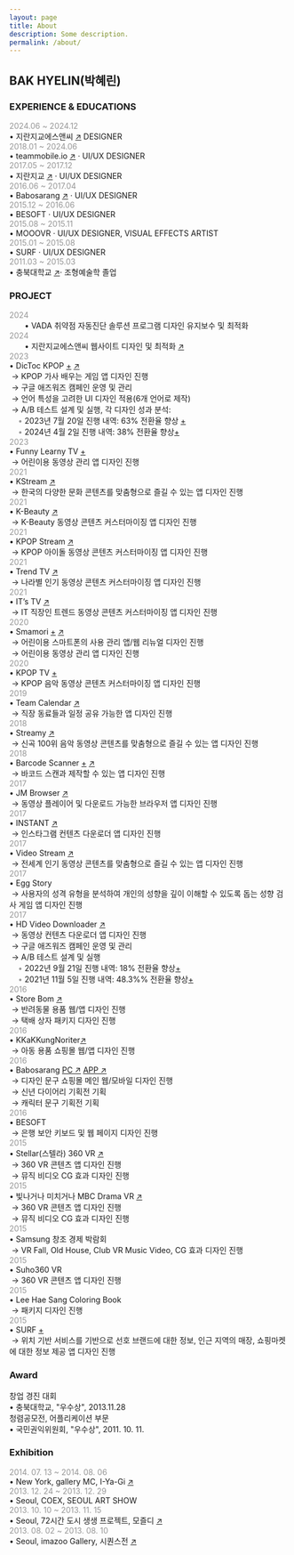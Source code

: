 ```yaml
---
layout: page
title: About
description: Some description.
permalink: /about/
---
```


<!-- <img itemprop="image" class="img-rounded" src="#" alt="jamy"> -->
## BAK HYELIN(박혜린) 

### EXPERIENCE & EDUCATIONS
<span style="color: #969696;"> 2024.06 ~ 2024.12 </span>  
• 지란지교에스앤씨 <a href="https://www.jiransnc.com" target="_blank">↗</a> DESIGNER  
<span style="color: #969696;"> 2018.01 ~ 2024.06 </span>  
• teammobile.io <a href="https://www.teammobile.io/" target="_blank">↗</a> · UI/UX DESIGNER  
<span style="color: #969696;"> 2017.05 ~ 2017.12 </span>  
• 지란지교 <a href="https://www.jiran.com/" target="_blank">↗</a> · UI/UX DESIGNER  
<span style="color: #969696;">2016.06 ~ 2017.04</span>  
• Babosarang <a href="http://www.babosarang.co.kr/" target="_blank">↗</a> · UI/UX DESIGNER  
<span style="color: #969696;">2015.12 ~ 2016.06</span>  
• BESOFT · UI/UX DESIGNER  
<span style="color: #969696;">2015.08 ~ 2015.11</span>  
• MOOOVR · UI/UX DESIGNER, VISUAL EFFECTS ARTIST  
<span style="color: #969696;">2015.01 ~ 2015.08</span>  
• SURF · UI/UX DESIGNER  
<span style="color: #969696;">2011.03 ~ 2015.03</span>  
• 충북대학교 <a href="https://www.cbnu.ac.kr/www/index.do" target="_blank">↗</a>· 조형예술학 졸업  

### PROJECT
<span style="color: #969696;"> 2024 </span>      
&nbsp;&nbsp;&nbsp;&nbsp;&nbsp;&nbsp;&nbsp;• VADA 취약점 자동진단 솔루션 프로그램 디자인 유지보수 및 최적화  
<span style="color: #969696;"> 2024 </span>      
&nbsp;&nbsp;&nbsp;&nbsp;&nbsp;&nbsp;&nbsp;• 지란지교에스앤씨 웹사이트 디자인 및 최적화 <a href="https://www.jiransnc.com" target="_blank">↗</a>  
<span style="color: #969696;"> 2023 </span>        
• DicToc KPOP [+](../kpoplyricsgame/) <a href="https://play.google.com/store/search?q=dictoc&c=apps" target="_blank">↗</a>  
&nbsp;→ KPOP 가사 배우는 게임 앱 디자인 진행  
&nbsp;→ 구글 애즈워즈 캠페인 운영 및 관리  
&nbsp;→ 언어 특성을 고려한 UI 디자인 적용(6개 언어로 제작)  
&nbsp;→ A/B 테스트 설계 및 실행, 각 디자인 성과 분석:  
&nbsp; &nbsp;<span style="color: #969696;"> • </span> 2023년 7월 20일 진행 내역: 63% 전환율 향상 [+](,./ab-kpoplyricsgame-230724/)  
&nbsp; &nbsp;<span style="color: #969696;"> • </span> 2024년 4월 2일 진행 내역: 38% 전환율 향상[+](../ab-kpoplyricsgame-240402/)  
<span style="color: #969696;"> 2023 </span>  
• Funny Learny TV [+](../funnylearnytv/)  
&nbsp;→ 어린이용 동영상 관리 앱 디자인 진행  
<span style="color: #969696;"> 2021 </span>  
• KStream <a href="https://play.google.com/store/apps/details?id=io.tm.k.stream" target="_blank">↗</a>  
&nbsp;→ 한국의 다양한 문화 콘텐츠를 맞춤형으로 즐길 수 있는 앱 디자인 진행  
<span style="color: #969696;"> 2021 </span>  
• K-Beauty <a href="https://play.google.com/store/apps/details?id=io.tm.kbeauty.tv" target="_blank">↗</a>  
&nbsp;→ K-Beauty 동영상 콘텐츠 커스터마이징 앱 디자인 진행  
<span style="color: #969696;"> 2021 </span>  
• KPOP Stream <a href="https://play.google.com/store/apps/details?id=io.tm.kpop.stream" target="_blank">↗</a>  
&nbsp;→ KPOP 아이돌 동영상 콘텐츠 커스터마이징 앱 디자인 진행  
<span style="color: #969696;"> 2021 </span>  
• Trend TV <a href="https://play.google.com/store/apps/details?id=io.tm.stream.in" target="_blank">↗</a>  
&nbsp;→ 나라별 인기 동영상 콘텐츠 커스터마이징 앱 디자인 진행  
<span style="color: #969696;"> 2021 </span>   
• IT’s TV <a href="https://play.google.com/store/apps/details?id=io.tm.its.tv" target="_blank">↗</a>  
&nbsp;→ IT 직장인 트렌드 동영상 콘텐츠 커스터마이징 앱 디자인 진행   
<span style="color: #969696;"> 2020 </span>   
• Smamori [+](../kidsvideoapp/) <a href="https://smamori.jp/" target="_blank">↗</a>  
&nbsp;→ 어린이용 스마트폰의 사용 관리 앱/웹 리뉴얼 디자인 진행  
&nbsp;→ 어린이용 동영상 관리 앱 디자인 진행  
<span style="color: #969696;"> 2020 </span>  
• KPOP TV [+](../icon-kpop/)  
&nbsp;→ KPOP 음악 동영상 콘텐츠 커스터마이징 앱 디자인 진행   
<span style="color: #969696;"> 2019 </span>   
• Team Calendar <a href="https://play.google.com/store/apps/details?id=io.jmobile.tm.calendar" target="_blank">↗</a>  
&nbsp;→ 직장 동료들과 일정 공유 가능한 앱 디자인 진행  
<span style="color: #969696;"> 2018 </span>  
• Streamy <a href="https://play.google.com/store/apps/details?id=com.fms.streamy" target="_blank">↗</a>  
&nbsp;→ 신곡 100위 음악 동영상 콘텐츠를 맞춤형으로 즐길 수 있는 앱 디자인 진행  
<span style="color: #969696;"> 2018 </span>  
•  Barcode Scanner [+](../barcode_scanner/) [↗](https://play.google.com/store/apps/details?id=io.jmobile.jmscanner)  
&nbsp;→ 바코드 스캔과 제작할 수 있는 앱 디자인 진행  
<span style="color: #969696;"> 2017 </span>  
•  JM Browser <a href="https://play.google.com/store/apps/details?id=io.jmobile.browser" target="_blank">↗</a>  
&nbsp;→ 동영상 플레이어 및 다운로드 가능한 브라우저 앱 디자인 진행  
<span style="color: #969696;"> 2017 </span>  
• INSTANT <a href="https://play.google.com/store/apps/details?id=io.jmobile.instant" target="_blank">↗</a>  
&nbsp;→ 인스타그램 컨텐츠 다운로더 앱 디자인 진행  
<span style="color: #969696;"> 2017 </span>  
• Video Stream <a href="https://play.google.com/store/apps/details?id=io.jmobile.video.browser" target="_blank">↗</a>  
&nbsp;→ 전세계 인기 동영상 콘텐츠를 맞춤형으로 즐길 수 있는 앱 디자인 진행  
<span style="color: #969696;"> 2017 </span>  
• Egg Story  
&nbsp;→ 사용자의 성격 유형을 분석하여 개인의 성향을 깊이 이해할 수 있도록 돕는 성향 검사 게임 앱 디자인 진행  
<span style="color: #969696;"> 2017 </span>  
• HD Video Downloader <a href="https://play.google.com/store/apps/details?id=com.ne.hdv">↗</a>  
&nbsp;→ 동영상 컨텐츠 다운로더 앱 디자인 진행  
&nbsp;→ 구글 애즈워즈 캠페인 운영 및 관리  
&nbsp;→ A/B 테스트 설계 및 실행  
&nbsp; &nbsp;<span style="color: #969696;"> • </span> 2022년 9월 21일 진행 내역: 18% 전환율 향상[+](../ab-hdvd-220921/)  
&nbsp; &nbsp;<span style="color: #969696;"> • </span>  2021년 11월 5일 진행 내역: 48.3%% 전환율 향상[+](../ab-hdvd-211105/)  
<span style="color: #969696;"> 2016 </span>  
•  Store Bom <a href="https://www.behance.net/gallery/51348153/Shopping-mall-APP-UI" target="_blank">↗</a>  
&nbsp;→ 반려동물 용품 웹/앱 디자인 진행  
&nbsp;→ 택배 상자 패키지 디자인 진행  
<span style="color: #969696;"> 2016 </span>  
•  KKaKKungNoriter<a href="http://kkakkungnoriter.com/" target="_blank">↗</a>  
&nbsp;→ 아동 용품 쇼핑몰 웹/앱 디자인 진행  
<span style="color: #969696;"> 2016 </span>  
•  Babosarang <a href="https://www.behance.net/gallery/51124513/Main_Web(PC)-UI" target="_blank">PC ↗</a> <a href="https://www.behance.net/gallery/51583461/Shopping-mall-APP-UI(Babosarang)" target="_blank">APP ↗</a>  
&nbsp;→ 디자인 문구 쇼핑몰 메인 웹/모바일 디자인 진행  
&nbsp;→ 신년 다이어리 기획전 기획  
&nbsp;→ 캐릭터 문구 기획전 기획  
<span style="color: #969696;"> 2016 </span>   
•  BESOFT  
&nbsp;→ 은행 보안 키보드 및 웹 페이지 디자인 진행  
<span style="color: #969696;"> 2015 </span>  
•  Stellar(스텔라) 360 VR [↗](https://www.youtube.com/watch?v=gvORWNSsGak)  
&nbsp;→ 360 VR 콘텐츠 앱 디자인 진행  
&nbsp;→ 뮤직 비디오 CG 효과 디자인 진행   
<span style="color: #969696;"> 2015 </span>  
•  빛나거나 미치거나 MBC Drama VR [↗](https://www.youtube.com/watch?v=7Eo8ddIhUnE)  
&nbsp;→ 360 VR 콘텐츠 앱 디자인 진행  
&nbsp;→ 뮤직 비디오 CG 효과 디자인 진행  
<span style="color: #969696;"> 2015 </span>  
•  Samsung 창조 경제 박람회  
&nbsp;→ VR Fall, Old House, Club VR Music Video, CG 효과 디자인 진행  
<span style="color: #969696;"> 2015 </span>  
• Suho360 VR  
&nbsp;→ 360 VR 콘텐츠 앱 디자인 진행  
<span style="color: #969696;"> 2015 </span>  
• Lee Hae Sang Coloring Book  
&nbsp;→ 패키지 디자인 진행  
<span style="color: #969696;"> 2015 </span>  
• SURF [+](../marshmello/)  
&nbsp;→ 위치 기반 서비스를 기반으로 선호 브랜드에 대한 정보, 인근 지역의 매장, 쇼핑마켓에 대한 정보 제공 앱 디자인 진행  

### Award
창업 경진 대회   
• 충북대학교, "우수상", 2013.11.28  
청렴공모전, 어플리케이션 부문  
• 국민권익위원회, "우수상", 2011. 10. 11.  

### Exhibition
<span style="color: #969696;">2014. 07. 13 ~ 2014. 08. 06</span>  
•  New York, gallery MC, I-Ya-Gi <a href="http://www.gallerymc.org/h/i-ya-gi-that-connote-you-and-me/" target="_blank">↗</a>  
<span style="color: #969696;">2013. 12. 24 ~ 2013. 12. 29</span>  
•  Seoul, COEX, SEOUL ART SHOW  
<span style="color: #969696;">2013. 10. 10 ~ 2013. 11. 15</span>  
•  Seoul, 72시간 도시 생생 프로젝트, 모즐디 <a href="https://www.lafent.com/inews/news_view.html?news_id=110411" target="_blank">↗</a>  
<span style="color: #969696;">2013. 08. 02 ~ 2013. 08. 10</span>  
•  Seoul, imazoo Gallery, 시퀀스전 <a href="http://www.imazoo.com/index.htm" target="_blank">↗</a>  
